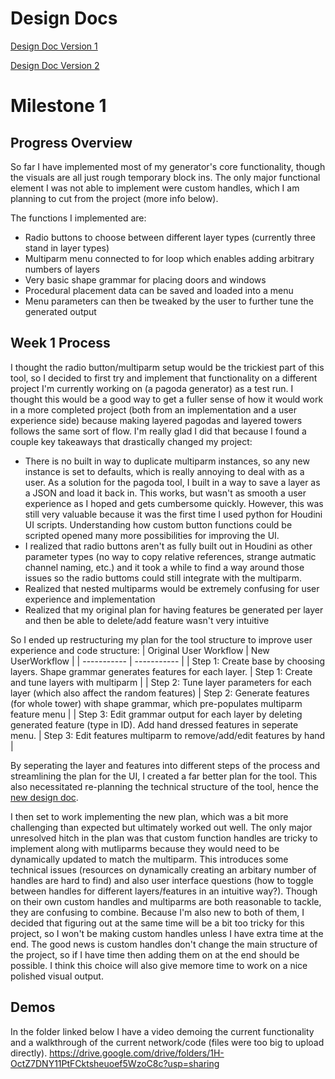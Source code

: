 # Design Docs

[Design Doc Version 1](https://elyssac.notion.site/Fantasy-Towers-V1-10d51eabbc1e489194ddc86e53520510)

[Design Doc Version 2](https://www.notion.so/elyssac/Fantasy-Towers-V2-cc04456f23a84bb9b8b155841eff1ce6)

# Milestone 1

## Progress Overview
So far I have implemented most of my generator's core functionality, though the visuals are all just rough temporary block ins. The only major functional element I was not able to implement were custom handles, which I am planning to cut from the project (more info below). 

The functions I implemented are:
- Radio buttons to choose between different layer types (currently three stand in layer types)
- Multiparm menu connected to for loop which enables adding arbitrary numbers of layers
- Very basic shape grammar for placing doors and windows
- Procedural placement data can be saved and loaded into a menu
- Menu parameters can then be tweaked by the user to further tune the generated output

## Week 1 Process
I thought the radio button/multiparm setup would be the trickiest part of this tool, so I decided to first try and implement that functionality on a different project I'm currently working on (a pagoda generator) as a test run. I thought this would be a good way to get a fuller sense of how it would work in a more completed project (both from an implementation and a user experience side) because making layered pagodas and layered towers follows the same sort of flow. I'm really glad I did that because I found a couple key takeaways that drastically changed my project:

- There is no built in way to duplicate multiparm instances, so any new instance is set to defaults, which is really annoying to deal with as a user. As a solution for the pagoda tool, I built in a way to save a layer as a JSON and load it back in. This works, but wasn't as smooth a user experience as I hoped and gets cumbersome quickly. However, this was still very valuable because it was the first time I used python for Houdini UI scripts. Understanding how custom button functions could be scripted opened many more possibilities for improving the UI.
- I realized that radio buttons aren't as fully built out in Houdini as other parameter types (no way to copy relative references, strange autmatic channel naming, etc.) and it took a while to find a way around those issues so the radio buttoms could still integrate with the multiparm. 
- Realized that nested multiparms would be extremely confusing for user experience and implementation
- Realized that my original plan for having features be generated per layer and then be able to delete/add feature wasn't very intuitive

So I ended up restructuring my plan for the tool structure to improve user experience and code structure:
| Original User Workflow      | New UserWorkflow |
| ----------- | ----------- |
| Step 1: Create base by choosing layers. Shape grammar generates features for each layer.     | Step 1: Create and tune layers with multiparm       |
| Step 2: Tune layer parameters for each layer (which also affect the random features)     | Step 2: Generate features (for whole tower) with shape grammar, which pre-populates multiparm feature menu      |
| Step 3: Edit grammar output for each layer by deleting generated feature (type in ID). Add hand dressed features in seperate menu.    | Step 3: Edit features multiparm to remove/add/edit features by hand      |

By seperating the layer and features into different steps of the process and streamlining the plan for the UI, I created a far better plan for the tool. This also necessitated re-planning the technical structure of the tool, hence the [new design doc](https://www.notion.so/elyssac/Fantasy-Towers-V2-cc04456f23a84bb9b8b155841eff1ce6).

I then set to work implementing the new plan, which was a bit more challenging than expected but ultimately worked out well. The only major unresolved hitch in the plan was that custom function handles are tricky to implement along with mutliparms because they would need to be dynamically updated to match the multiparm. This introduces some technical issues (resources on dynamically creating an arbitary number of handles are hard to find) and also user interface questions (how to toggle between handles for different layers/features in an intuitive way?). Though on their own custom handles and multiparms are both reasonable to tackle, they are confusing to combine. Because I'm also new to both of them, I decided that figuring out at the same time will be a bit too tricky for this project, so I won't be making custom handles unless I have extra time at the end. The good news is custom handles don't change the main structure of the project, so if I have time then adding them on at the end should be possible. I think this choice will also give memore time to work on a nice polished visual output. 

## Demos
In the folder linked below I have a video demoing the current functionality and a walkthrough of the current network/code (files were too big to upload directly).
https://drive.google.com/drive/folders/1H-OctZ7DNY11PtFCktsheuoef5WzoC8c?usp=sharing
